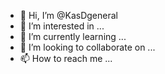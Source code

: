 - 👋 Hi, I’m @KasDgeneral
- 👀 I’m interested in ...
- 🌱 I’m currently learning ...
- 💞️ I’m looking to collaborate on ...
- 📫 How to reach me ...

<!---
KasDgeneral/KasDgeneral is a ✨ special ✨ repository because its `README.md` (this file) appears on your GitHub profile.
You can click the Preview link to take a look at your changes.
--->
